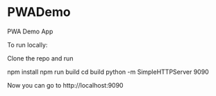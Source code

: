 # PWADemo
PWA Demo App

To run locally:

Clone the repo and run

npm install
npm run build
cd build
python -m SimpleHTTPServer 9090


Now you can go to http://localhost:9090
